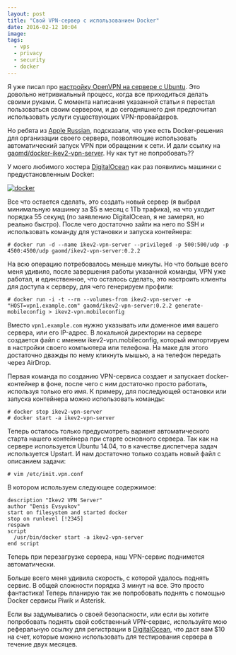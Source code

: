 ```yaml
---
layout: post
title: "Свой VPN-сервер с использованием Docker"
date: 2016-02-12 10:04
image: 
tags: 
  - vps
  - privacy
  - security
  - docker
---
```


Я уже писал про [настройку OpenVPN на сервере с Ubuntu](http://www.juev.org/2013/09/29/openvpn/ "Настройка OpenVPN в Ubuntu 12.04"). Это довольно нетривиальный процесс, когда все приходиться делать своими руками. С момента написания указанной статьи я перестал пользоваться своим сервером, и до сегодняшнего дня предпочитал использовать услуги существующих VPN-провайдеров.

Но ребята из [Apple Russian](http://apple-russian.com/ "Slack group: Apple Russian"), подсказали, что уже есть Docker-решения для организации своего сервера, позволяющие использовать автоматический запуск VPN при обращении к сети. И дали ссылку на [gaomd/docker-ikev2-vpn-server](https://github.com/gaomd/docker-ikev2-vpn-server "https://github.com/gaomd/docker-ikev2-vpn-server"). Ну как тут не попробовать??

У моего любимого хостера [DigitalOcean](https://www.digitalocean.com/?refcode=c5cb9e6574a7 "DigitalOcean") как раз появились машинки с предустановленным Docker:

[![docker](http://static.juev.org/2016/02/docker.png)](http://static.juev.org/2016/02/docker.png "Docker")

Все что остается сделать, это создать новый сервер (я выбрал минимальную машинку за $5 в месяц с 1Tb трафика), на что уходит порядка 55 секунд (по заявлению DigitalOcean, я не замерял, но реально быстро). После чего достаточно зайти на него по SSH и использовать команду для установки и запуска контейнера:

    # docker run -d --name ikev2-vpn-server --privileged -p 500:500/udp -p 4500:4500/udp gaomd/ikev2-vpn-server:0.2.2

На всю операцию потребовалось меньше минуты. Но что больше всего меня удивило, после завершения работы указанной команды, VPN уже работал, и единственное, что осталось сделать, это настроить клиенты для доступа к серверу, для чего генерируем профили:

    # docker run -i -t --rm --volumes-from ikev2-vpn-server -e "HOST=vpn1.example.com" gaomd/ikev2-vpn-server:0.2.2 generate-mobileconfig > ikev2-vpn.mobileconfig

Вместо `vpn1.example.com` нужно указывать или доменное имя вашего сервера, или его IP-адрес. В локальной директории на сервере создается файл с именем ikev2-vpn.mobileconfig, который импортируем в настройки своего компьютера или телефона. На маке для этого достаточно дважды по нему кликнуть мышью, а на телефон передать через AirDrop.

Первая команда по созданию VPN-сервиса создает и запускает docker-контейнер в фоне, после чего с ним достаточно просто работать, используя только его имя. К примеру, для последующей остановки или запуска контейнера можно использовать команды:

    # docker stop ikev2-vpn-server
    # docker start -a ikev2-vpn-server

Теперь осталось только предусмотреть вариант автоматического старта нашего контейнера при старте основного сервера. Так как на сервере используется Ubuntu 14.04, то в качестве диспетчера задач используется Upstart. И нам достаточно только создать новый файл с описанием задачи:

    # vim /etc/init.vpn.conf 

В котором используем следующее содержимое:

    description "Ikev2 VPN Server"
    author "Denis Evsyukov"
    start on filesystem and started docker
    stop on runlevel [!2345]
    respawn
    script
      /usr/bin/docker start -a ikev2-vpn-server
    end script
    
Теперь при перезагрузке сервера, наш VPN-сервис поднимется автоматически.

Больше всего меня удивила скорость, с которой удалось поднять сервис. В общей сложности порядка 3 минут на все. Это просто фантастика! Теперь планирую так же попробовать поднять с помощью Docker сервисы Piwik и Asterisk.

Если вы задумывались о своей безопасности, или если вы хотите попробовать поднять свой собственный VPN-сервис, используйте мою реферальную ссылку для регистрации в [DigitalOcean](https://www.digitalocean.com/?refcode=c5cb9e6574a7 "DigitalOcean"), что даст вам $10 на счет, которые можно использовать для тестирования сервера в течение двух месяцев.

